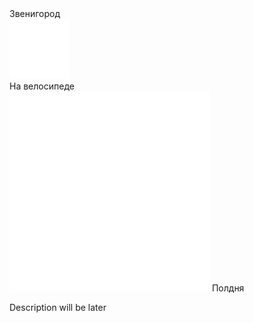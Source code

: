 
<link rel="stylesheet" href="../assets-custom/css/style-markdown.css">
<div class="cover-container" style="background-image: url('zvenigorod-rozgd.jpg');">
	<div class="cover-text">
		<div class="cover-title">Звенигород</div>
		<div class="cover-description">
			<div class="packages-location">
                <img loading="lazy" src="../assets-custom/bike-96.png" alt="" class="cover-icon">
                <div class="h4-default regular">На велосипеде</div>
            </div>
            <div>
                <img class="cover-icon" loading="lazy" src="../assets-custom/icon_time.png" alt=""  />
                <span>Полдня</span>
            </div>
		</div>
	</div>
</div>

Description will be later